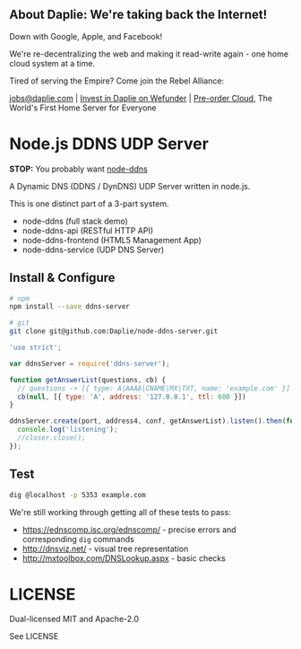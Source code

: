 <!-- BANNER_TPL_BEGIN -->

About Daplie: We're taking back the Internet!
--------------

Down with Google, Apple, and Facebook!

We're re-decentralizing the web and making it read-write again - one home cloud system at a time.

Tired of serving the Empire? Come join the Rebel Alliance:

<a href="mailto:jobs@daplie.com">jobs@daplie.com</a> | [Invest in Daplie on Wefunder](https://daplie.com/invest/) | [Pre-order Cloud](https://daplie.com/preorder/), The World's First Home Server for Everyone

<!-- BANNER_TPL_END -->

Node.js DDNS UDP Server
======

**STOP:** You probably want [node-ddns](https://github.com/Daplie/node-ddns)

A Dynamic DNS (DDNS / DynDNS) UDP Server written in node.js.

This is one distinct part of a 3-part system.

  * node-ddns (full stack demo)
  * node-ddns-api (RESTful HTTP API)
  * node-ddns-frontend (HTML5 Management App)
  * node-ddns-service (UDP DNS Server)

Install & Configure
-------------------

```bash
# npm
npm install --save ddns-server

# git
git clone git@github.com:Daplie/node-ddns-server.git
```

```javascript
'use strict';

var ddnsServer = require('ddns-server');

function getAnswerList(questions, cb) {
  // questions -> [{ type: A|AAAA|CNAME|MX|TXT, name: 'example.com' }]
  cb(null, [{ type: 'A', address: '127.0.0.1', ttl: 600 }])
}

ddnsServer.create(port, address4, conf, getAnswerList).listen().then(function (closer) {
  console.log('listening');
  //closer.close();
});
```

Test
----

```bash
dig @localhost -p 5353 example.com
```

We're still working through getting all of these tests to pass:

* https://ednscomp.isc.org/ednscomp/ - precise errors and corresponding `dig` commands
* http://dnsviz.net/ - visual tree representation
* http://mxtoolbox.com/DNSLookup.aspx - basic checks

LICENSE
=======

Dual-licensed MIT and Apache-2.0

See LICENSE
